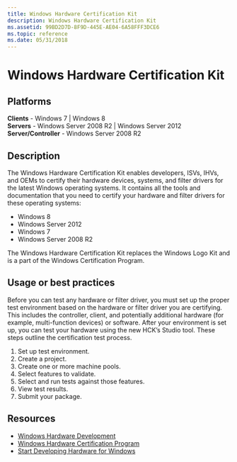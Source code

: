 ```yaml
---
title: Windows Hardware Certification Kit
description: Windows Hardware Certification Kit
ms.assetid: 99BD2D7D-8F9D-445E-AE04-6A58FFF3DCE6
ms.topic: reference
ms.date: 05/31/2018
---
```


# Windows Hardware Certification Kit

## Platforms

 **Clients** - Windows 7 \| Windows 8  
**Servers** - Windows Server 2008 R2 \| Windows Server 2012  
**Server/Controller** - Windows Server 2008 R2  


## Description

The Windows Hardware Certification Kit enables developers, ISVs, IHVs, and OEMs to certify their hardware devices, systems, and filter drivers for the latest Windows operating systems. It contains all the tools and documentation that you need to certify your hardware and filter drivers for these operating systems:

-   Windows 8
-   Windows Server 2012
-   Windows 7
-   Windows Server 2008 R2

The Windows Hardware Certification Kit replaces the Windows Logo Kit and is a part of the Windows Certification Program.

## Usage or best practices

Before you can test any hardware or filter driver, you must set up the proper test environment based on the hardware or filter driver you are certifying. This includes the controller, client, and potentially additional hardware (for example, multi-function devices) or software. After your environment is set up, you can test your hardware using the new HCK’s Studio tool. These steps outline the certification test process.

1.  Set up test environment.
2.  Create a project.
3.  Create one or more machine pools.
4.  Select features to validate.
5.  Select and run tests against those features.
6.  View test results.
7.  Submit your package.

## Resources

-   [Windows Hardware Development](https://msdn.microsoft.com/windows/hardware/)
-   [Windows Hardware Certification Program](/previous-versions/windows/hardware/hck/jj124227(v=vs.85))
-   [Start Developing Hardware for Windows](/previous-versions/gg507680(v=msdn.10))

 

 
